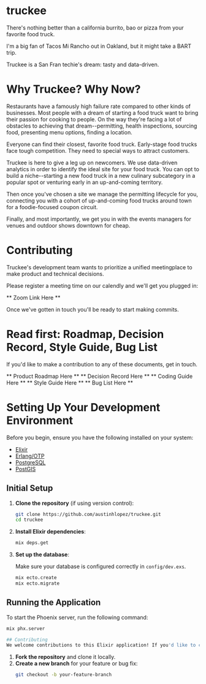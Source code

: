 # truckee
There's nothing better than a california burrito, bao or pizza from your favorite food truck.

I'm a big fan of Tacos Mi Rancho out in Oakland, but it might take a BART trip.

Truckee is a San Fran techie's dream: tasty and data-driven.

# Why Truckee? Why Now?

Restaurants have a famously high failure rate compared to other kinds of businesses. Most people with a dream of
starting a food truck want to bring their passion for cooking to people. On the way they're facing a lot of obstacles 
to achieving that dream--permitting, health inspections, sourcing food, presenting menu options, finding a location.

Everyone can find their closest, favorite food truck. Early-stage food trucks face tough competition. They need to
special ways to attract customers.

Truckee is here to give a leg up on newcomers. We use data-driven analytics in order to identify the ideal site
for your food truck. You can opt to build a niche--starting a new food truck in a new culinary subcategory in
a popular spot or venturing early in an up-and-coming territory.

Then once you've chosen a site we manage the permitting lifecycle for you, connecting you with a cohort of up-and-coming food trucks around town for a foodie-focused coupon circuit.

Finally, and most importantly, we get you in with the events managers for venues and outdoor shows downtown for cheap.

# Contributing

Truckee's development team wants to prioritize a unified meetingplace to make product and technical decisions.

Please register a meeting time on our calendly and we'll get you plugged in:

** Zoom Link Here **

Once we've gotten in touch you'll be ready to start making commits.

# Read first: Roadmap, Decision Record, Style Guide, Bug List

If you'd like to make a contribution to any of these documents, get in touch.

** Product Roadmap Here **
** Decision Record Here **
** Coding Guide Here **
** Style Guide Here **
** Bug List Here **

# Setting Up Your Development Environment

Before you begin, ensure you have the following installed on your system:

- [Elixir](https://elixir-lang.org/install.html)
- [Erlang/OTP](https://www.erlang.org/downloads)
- [PostgreSQL](https://www.postgresql.org/download/)
- [PostGIS](https://postgis.net/)

## Initial Setup

1. **Clone the repository** (if using version control):

    ```bash
    git clone https://github.com/austinhlopez/truckee.git
    cd truckee
    ```

2. **Install Elixir dependencies**:

    ```bash
    mix deps.get
    ```

3. **Set up the database**:

    Make sure your database is configured correctly in `config/dev.exs`.

    ```bash
    mix ecto.create
    mix ecto.migrate
    ```

## Running the Application

To start the Phoenix server, run the following command:

```bash
mix phx.server

## Contributing
We welcome contributions to this Elixir application! If you'd like to contribute, please follow these steps:
```

1. **Fork the repository** and clone it locally.
2. **Create a new branch** for your feature or bug fix:
   ```bash
   git checkout -b your-feature-branch
   ```

# 
